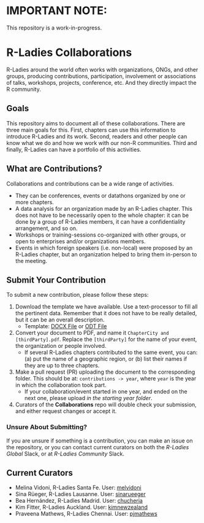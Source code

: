 # IMPORTANT NOTE:
This repository is a work-in-progress.



# R-Ladies Collaborations

R-Ladies around the world often works with organizations, ONGs, and other groups, producing contributions, participation, involvement or associations of talks, workshops, projects, conference, etc. And they directly impact the R community.

## Goals
This repository aims to document all of these collaborations. There are three main goals for this. First, chapters can use this information to introduce R-Ladies and its work. Second, readers and other people can know what we do and how we work with our non-R communities. Third and finally, R-Ladies can have a portfolio of this activities.

## What are Contributions?
Collaborations and contributions can be a wide range of activities.
- They can be conferences, events or datathons organized by one or more chapters.
- A data analysis for an organization made by an R-Ladies chapter. This does not have to be necessarily open to the whole chapter: it can be done by a group of R-Ladies members, it can have a confidentiality arrangement, and so on.
- Workshops or training-sessions co-organized with other groups, or open to enterprises and/or organizations members.
- Events in which foreign speakers (i.e. non-local) were proposed by an R-Ladies chapter, but an organization helped to bring them in-person to the meeting.

## Submit Your Contribution
To submit a new contribution, please follow these steps:
1. Download the template we have available. Use a text-processor to fill all the pertinent data. Remember that it does not have to be really detailed, but it can be an overall description.
   - Template: [DOCX File](/resources/Template.docx) or [ODT File](/resources/Template.odt)
1. Convert your document to PDF, and name it `ChapterCity and [thirdParty].pdf`. Replace the `[thirdParty]` for the name of your event, the organization or people involved. 
   - If several R-Ladies chapters contributed to the same event, you can: (a) put the name of a geographic region, or (b) list their names if they are up to three chapters.
1. Make a pull request (PR) uploading the document to the corresponding folder. This should be at: `contributions -> year`, where `year` is the year in which the collaboration took part.
   - If your collaboration/event started in one year, and ended on the next one, please upload _in the starting year folder_.
1. Curators of the **Collaborations** repo will double check your submission, and either request changes or accept it.

### Unsure About Submitting?
If you are unsure if something is a contribution, you can make an issue on the repository, or you can contact current curators on both the _R-Ladies Global_ Slack, or at _R-Ladies Community_ Slack.

## Current Curators
- Melina Vidoni, R-Ladies Santa Fe. User: [melvidoni](https://github.com/melvidoni)
- Sina Rüeger, R-Ladies Lausanne. User: [sinarueeger](https://github.com/sinarueeger)
- Bea Hernández, R-Ladies Madrid. User: [chucheria](https://github.com/chucheria)
- Kim Fitter, R-Ladies Auckland. User: [kimnewzealand](https://github.com/kimnewzealand)
- Praveena Mathews, R-Ladies Chennai. User: [pjmathews](https://github.com/pjmathews)
